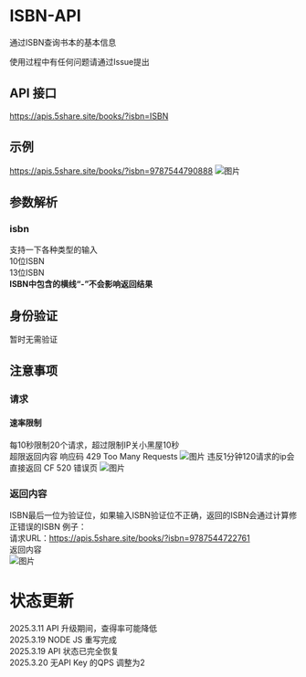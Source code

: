 # ISBN-API
通过ISBN查询书本的基本信息

使用过程中有任何问题请通过Issue提出

## API 接口
https://apis.5share.site/books/?isbn=ISBN

## 示例
https://apis.5share.site/books/?isbn=9787544790888
![图片](https://github.com/user-attachments/assets/f17e8763-61ff-4d42-8778-598e2a8a6fa5)

## 参数解析
### isbn
支持一下各种类型的输入  
10位ISBN  
13位ISBN  
**ISBN中包含的横线“-”不会影响返回结果**

## 身份验证
暂时无需验证

## 注意事项
### 请求
#### 速率限制
每10秒限制20个请求，超过限制IP关小黑屋10秒  
超限返回内容 响应码 429 Too Many Requests
![图片](https://github.com/user-attachments/assets/1d1f8c27-863a-42e4-aae0-64bb0d07060c)
违反1分钟120请求的ip会直接返回 CF 520 错误页
![图片](https://github.com/user-attachments/assets/ac922887-a980-4621-91c6-73b88813c6dd)


### 返回内容
ISBN最后一位为验证位，如果输入ISBN验证位不正确，返回的ISBN会通过计算修正错误的ISBN
例子：  
请求URL：https://apis.5share.site/books/?isbn=9787544722761  
返回内容  
![图片](https://github.com/user-attachments/assets/da58960d-b118-4292-b37a-8a46a53a4f0a)



# 状态更新
2025.3.11 API 升级期间，查得率可能降低  
2025.3.19 NODE JS 重写完成  
2025.3.19 API 状态已完全恢复  
2025.3.20 无API Key 的QPS 调整为2


